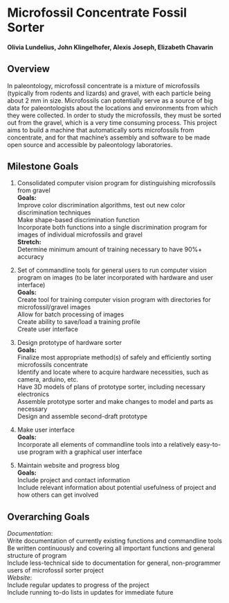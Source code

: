 # Microfossil Concentrate Fossil Sorter  
#### Olivia Lundelius, John Klingelhofer, Alexis Joseph, Elizabeth Chavarin

## Overview  

In paleontology, microfossil concentrate is a mixture of microfossils (typically from rodents and lizards) and gravel, with each particle being about 2 mm in size.  Microfossils can potentially serve as a source of big data for paleontologists about the locations and environments from which they were collected.  In order to study the microfossils, they must be sorted out from the gravel, which is a very time consuming process.  This project aims to build a machine that automatically sorts microfossils from concentrate, and for that machine’s assembly and software to be made open source and accessible by paleontology laboratories.

## Milestone Goals  
1. Consolidated computer vision program for distinguishing microfossils from gravel  
**Goals:**  
Improve color discrimination algorithms, test out new color discrimination techniques  
Make shape-based discrimination function  
Incorporate both functions into a single discrimination program for images of individual microfossils and gravel  
**Stretch:**  
Determine minimum amount of training necessary to have 90%+ accuracy  


2. Set of commandline tools for general users to run computer vision program on images (to be later incorporated with hardware and user interface)  
**Goals:**  
Create tool for training computer vision program with directories for microfossil/gravel images  
Allow for batch processing of images  
Create ability to save/load a training profile  
Create user interface  
3. Design prototype of hardware sorter  
**Goals:**  
Finalize most appropriate method(s) of safely and efficiently sorting microfossils concentrate  
Identify and locate where to acquire hardware necessities, such as camera, arduino, etc.  
Have 3D models of plans of prototype sorter, including necessary electronics  
Assemble prototype sorter and make changes to model and parts as necessary  
Design and assemble second-draft prototype  

4. Make user interface  
**Goals:**  
Incorporate all elements of commandline tools into a relatively easy-to-use program with a graphical user interface  

5. Maintain website and progress blog  
**Goals:**  
Include project and contact information  
Include relevant information about potential usefulness of project and how others can get involved  

## Overarching Goals  
_Documentation_:  
Write documentation of currently existing functions and commandline tools  
Be written continuously and covering all important functions and general structure of program  
Include less-technical side to documentation for general, non-programmer users of microfossil sorter project  
_Website_:  
Include regular updates to progress of the project  
Include running to-do lists in updates for immediate future  
